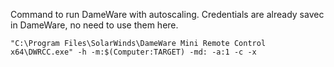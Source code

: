 Command to run DameWare with autoscaling. Credentials are already savec in DameWare, no need to use them here.
````
"C:\Program Files\SolarWinds\DameWare Mini Remote Control x64\DWRCC.exe" -h -m:$(Computer:TARGET) -md: -a:1 -c -x
````
